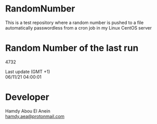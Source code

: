 # RandomNumber    
This is a test repository where a random number is pushed to a file automatically passwordless from a cron job in my Linux CentOS server    
# Random Number of the last run   
4732
      
Last update (GMT +1)    
06/11/21 04:00:01
# Developer    
Hamdy Abou El Anein   
hamdy.aea@protonmail.com
